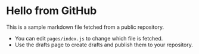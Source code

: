 # Hello from GitHub

This is a sample markdown file fetched from a public repository.

- You can edit `pages/index.js` to change which file is fetched.
- Use the drafts page to create drafts and publish them to your repository.
